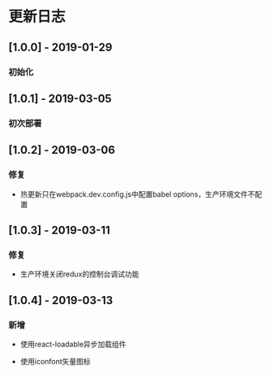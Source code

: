 # 更新日志

## [1.0.0] - 2019-01-29

### 初始化

## [1.0.1] - 2019-03-05

### 初次部署

## [1.0.2] - 2019-03-06

### 修复

* 热更新只在webpack.dev.config.js中配置babel options，生产环境文件不配置

## [1.0.3] - 2019-03-11

### 修复

* 生产环境关闭redux的控制台调试功能

## [1.0.4] - 2019-03-13

### 新增

* 使用react-loadable异步加载组件

* 使用iconfont矢量图标